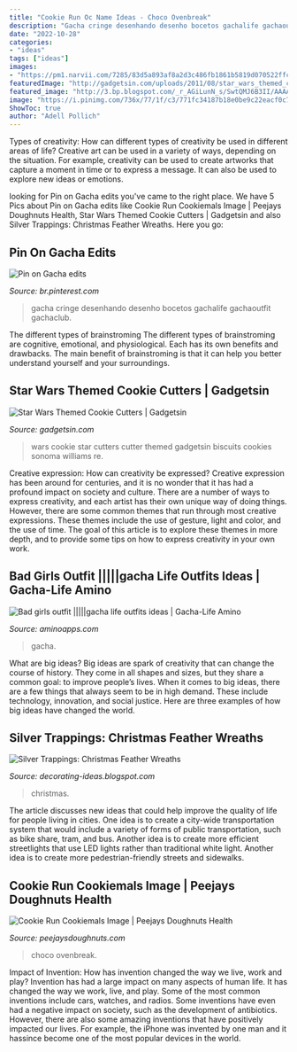 ```yaml
---
title: "Cookie Run Oc Name Ideas - Choco Ovenbreak"
description: "Gacha cringe desenhando desenho bocetos gachalife gachaoutfit gachaclub"
date: "2022-10-28"
categories:
- "ideas"
tags: ["ideas"]
images:
- "https://pm1.narvii.com/7285/83d5a893af8a2d3c486fb1861b5819d070522ffcr1-1080-1095v2_00.jpg"
featuredImage: "http://gadgetsin.com/uploads/2011/08/star_wars_themed_cookie_cutters_5.jpg"
featured_image: "http://3.bp.blogspot.com/_r_AGiLunN_s/SwtQMJ6B3II/AAAAAAAABh4/hgSC6edJCts/w1200-h630-p-k-nu/010.JPG"
image: "https://i.pinimg.com/736x/77/1f/c3/771fc34187b18e0be9c22eacf0c79c14.jpg"
ShowToc: true
author: "Adell Pollich"
---
```



Types of creativity: How can different types of creativity be used in different areas of life?
Creative art can be used in a variety of ways, depending on the situation. For example, creativity can be used to create artworks that capture a moment in time or to express a message. It can also be used to explore new ideas or emotions.

	

		
looking for Pin on Gacha edits you've came to the right place. We have 5 Pics about Pin on Gacha edits like Cookie Run Cookiemals Image | Peejays Doughnuts Health, Star Wars Themed Cookie Cutters | Gadgetsin and also Silver Trappings: Christmas Feather Wreaths. Here you go:
		
    
## Pin On Gacha Edits

<img loading=lazy src="https://i.pinimg.com/736x/77/1f/c3/771fc34187b18e0be9c22eacf0c79c14.jpg" onerror="this.onerror=null;this.src='https://tse4.mm.bing.net/th?id=OIP._sMuaoo2iIK2fD2HUFhfKgHaMC&amp;pid=15.1';" alt="Pin on Gacha edits">

_Source: br.pinterest.com_

>gacha cringe desenhando desenho bocetos gachalife gachaoutfit gachaclub. 

	

The different types of brainstroming
The different types of brainstroming are cognitive, emotional, and physiological. Each has its own benefits and drawbacks. The main benefit of brainstroming is that it can help you better understand yourself and your surroundings.

    
## Star Wars Themed Cookie Cutters | Gadgetsin

<img loading=lazy src="http://gadgetsin.com/uploads/2011/08/star_wars_themed_cookie_cutters_5.jpg" onerror="this.onerror=null;this.src='https://tse3.mm.bing.net/th?id=OIP.9XLBDh5q9H_UJg1FYl9GAgHaHa&amp;pid=15.1';" alt="Star Wars Themed Cookie Cutters | Gadgetsin">

_Source: gadgetsin.com_

>wars cookie star cutters cutter themed gadgetsin biscuits cookies sonoma williams re. 

	

Creative expression: How can creativity be expressed?
Creative expression has been around for centuries, and it is no wonder that it has had a profound impact on society and culture. There are a number of ways to express creativity, and each artist has their own unique way of doing things. However, there are some common themes that run through most creative expressions. These themes include the use of gesture, light and color, and the use of time. The goal of this article is to explore these themes in more depth, and to provide some tips on how to express creativity in your own work.

    
## Bad Girls Outfit |||||gacha Life Outfits Ideas | Gacha-Life Amino

<img loading=lazy src="https://pm1.narvii.com/7285/83d5a893af8a2d3c486fb1861b5819d070522ffcr1-1080-1095v2_00.jpg" onerror="this.onerror=null;this.src='https://tse4.mm.bing.net/th?id=OIP.WIkWw77YsB-N-RczI6WJPQHaHg&amp;pid=15.1';" alt="Bad girls outfit |||||gacha life outfits ideas | Gacha-Life Amino">

_Source: aminoapps.com_

>gacha. 

	

What are big ideas?
Big ideas are spark of creativity that can change the course of history. They come in all shapes and sizes, but they share a common goal: to improve people’s lives. When it comes to big ideas, there are a few things that always seem to be in high demand. These include technology, innovation, and social justice. Here are three examples of how big ideas have changed the world.

    
## Silver Trappings: Christmas Feather Wreaths

<img loading=lazy src="http://3.bp.blogspot.com/_r_AGiLunN_s/SwtQMJ6B3II/AAAAAAAABh4/hgSC6edJCts/w1200-h630-p-k-nu/010.JPG" onerror="this.onerror=null;this.src='https://tse4.mm.bing.net/th?id=OIP.mu0TefMCsa9gCF5hawADyQHaD4&amp;pid=15.1';" alt="Silver Trappings: Christmas Feather Wreaths">

_Source: decorating-ideas.blogspot.com_

>christmas. 

	

The article discusses new ideas that could help improve the quality of life for people living in cities. One idea is to create a city-wide transportation system that would include a variety of forms of public transportation, such as bike share, tram, and bus. Another idea is to create more efficient streetlights that use LED lights rather than traditional white light. Another idea is to create more pedestrian-friendly streets and sidewalks.

    
## Cookie Run Cookiemals Image | Peejays Doughnuts Health

<img loading=lazy src="https://i2.wp.com/d.furaffinity.net/art/kathomu/1594865825/1594865825.kathomu_diaperedorangelime.jpg?w=512&amp;strip=all" onerror="this.onerror=null;this.src='https://tse1.mm.bing.net/th?id=OIP.6iCkYHF5WfE5puZvgIq8RAHaFK&amp;pid=15.1';" alt="Cookie Run Cookiemals Image | Peejays Doughnuts Health">

_Source: peejaysdoughnuts.com_

>choco ovenbreak. 

	

Impact of Invention: How has invention changed the way we live, work and play?
Invention has had a large impact on many aspects of human life. It has changed the way we work, live, and play. Some of the most common inventions include cars, watches, and radios. Some inventions have even had a negative impact on society, such as the development of antibiotics. However, there are also some amazing inventions that have positively impacted our lives. For example, the iPhone was invented by one man and it hassince become one of the most popular devices in the world.


